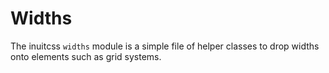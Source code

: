 # Widths

The inuitcss `widths` module is a simple file of helper classes to drop widths
onto elements such as grid systems.
